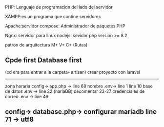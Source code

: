 
PHP: Lenguaje de programacion del lado del servidor

XAMPP:es un programa que contine servidores

Apache:servidor
compose: Administrador de paquetes PHP


Ngnx: servidor para linux
nodejs: sevidor
php version >= 8.2

patron de arquitectura
M+ V+ C+ (Rutas)

Cpde first
Database first
-------------------------------
(cd era para entrar a la carpeta- artisan)
crear proyecto con laravel 

-------------------------------------------------------------------------------
zona horaria
config-> app.php -> line 68
nombre
.env-> line 1
	line 10
base de datos 
.env -> line 22 (nariaDB) decomentar 23-27
credenciales de correo
.env -> line 49

config-> database.php-> configurar mariadb line 71 -> utf8
---------------------------------------------------------------